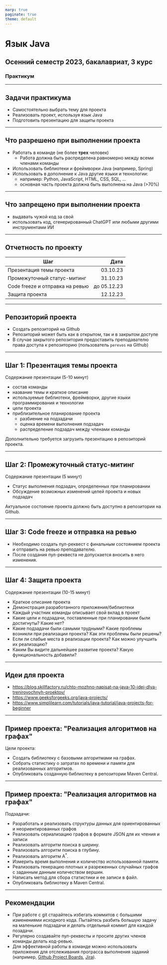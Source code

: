 ```yaml
---
marp: true
paginate: true
theme: default
---
```


# Язык Java

## Осенний семестр 2023, бакалавриат, 3 курс

### Практикум

---

## Задачи практикума

- Самостоятельно выбрать тему для проекта
- Реализовать проект, используя язык Java
- Подготовить презентацию для защиты проекта

---

## Что разрешено при выполнении проекта

- Работать в команде (не более **трех** человек)
  - Работа должна быть распределена равномерно между всеми членами команды
- Использовать библиотеки и фреймворки Java (например, Spring)
- Использовать в дополнение к Java другие языки и технологии:
  - например: Python, JavaScript, HTML, CSS, SQL, ...
  - основная часть проекта должна быть выполнена на Java (>70%)

---

## Что запрещено при выполнении проекта

- выдавать чужой код за свой
- использовать код, сгенерированный ChatGPT или любыми другими инструментами ИИ

---

## Отчетность по проекту

| Шаг                             | Дата        |
|-------------------------------- | ----------: |
| Презентация темы проекта        | 03.10.23    |
| Промежуточный статус-митинг     | 31.10.23    |
| Code freeze и отправка на ревью | до 05.12.23 |
| Защита проекта                  | 12.12.23    |

---

## Репозиторий проекта

- Создать репозиторий на Github
- Репозиторий может быть как в открытом, так и в закрытом доступе
- В случае закрытого репозитория предоставить преподавателю права доступа к репозиторию (пользователь `perevos` на Github)

---

## Шаг 1: Презентация темы проекта

Содержание презентации (5-10 минут)

- состав команды
- название темы и краткое описание
- используемые библиотеки, фреймворки, другие языки программирования и технологии
- цели проекта
- приблизительное планирование проекта
  - разбиение на подзадачи
  - оценка времени выполнения подзадач
  - распределение подзадач между членами команды

Дополнительно требуется загрузить презентацию в репозиторий проекта.

---

## Шаг 2: Промежуточный статус-митинг

Содержание презентации (5 минут)

- Статус выполнения подзадач, определенных при планировании
- Обсуждение возможных изменений целей проекта и новых подзадач

Актуальное состояние проекта должно быть доступно в репозитории на Github.

---

## Шаг 3: Code freeze и отправка на ревью

- Необходимо создать пул-реквест с финальным состоянием проекта и отправить на ревью преподавателю.
- После создания пул-реквеста не допускается вносить в него изменения.

---

## Шаг 4: Защита проекта

Содержание презентации (10-15 минут)

- Краткое описание проекта
- Демонстрация разработанного приложения/библиотеки
- Каждый участник команды описывает свой вклад в проект
- Какие цели и подзадачи, поставленные при планировании были достигнуты? Какие нет?
- Какие подзадачи были самыми трудными? Какие проблемы возникли при реализации проекта? Как эти проблемы были решены?
- Если ли слабые места в реализации проекта? Как можно улучшить их реализацию?
- Каким Вы видите дальнейшее развитие проекта? Какую функциональность добавили?

---

## Идеи для проекта

- <https://blog.skillfactory.ru/chto-mozhno-napisat-na-java-10-idej-dlya-trenirovochnyh-proektov/>
- <https://www.geeksforgeeks.org/java-projects/>
- <https://www.simplilearn.com/tutorials/java-tutorial/java-projects-for-beginner>

---

## Пример проекта: "Реализация алгоритмов на графах"

Цели проекта:

- Создать библиотеку с базовыми алгоритмами на графах.
- Собрать статистику о затратах по времени и памяти для реализованных алгоритмов.
- Опубликовать созданную библиотеку в репозитории Maven Central.

---

## Пример проекта: "Реализация алгоритмов на графах"

Подзадачи:

- Разработать и реализовать структуры данных для ориентированных и неориентированных графов
- Реализовать сериализацию графов в формате JSON для их чтения и записи
- Реализовать алгоритм поиска в ширину.
- Реализовать алгоритм поиска в глубину.
- Реализовать алгоритм A$^*$.
- Измерить время выполнения и количество использованной памяти.
- Реализовать генерацию плотных и разреженных случайных графов с заданным данным количеством вершин.
- Написать метод для сбора статистики и ее записи в файл.
- Опубликовать библиотеку в Maven Central.

---

## Рекомендации

- При работе с git старайтесь избегать коммитов с большими изменениями исходного кода. Пытайтесь разбить большую задачу на маленькие подзадачи и делать отдельный коммит для каждой позадачи.
- Регулярно создавайте пул-реквесты и просите других членов команды делать код-ревью.
- Для эффективной работы в команде можно использовать приложения для отслеживания програсса выполнения заданий (например, [Github Project Boards](https://docs.github.com/en/issues/organizing-your-work-with-project-boards/managing-project-boards/about-project-boards), [Jira](https://www.atlassian.com/software/jira)).